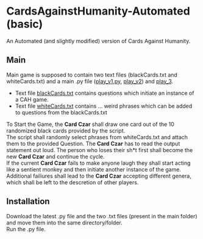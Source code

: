 # CardsAgainstHumanity-Automated (basic) 
An Automated (and slightly modified) version of Cards Against Humanity.  

## Main  
Main game is supposed to contain two text files (blackCards.txt and whiteCards.txt) and a main .py file ([play_v1.py](main/play_v1.py), [play_v2](main/play_v2.py)) and [play_3](main/play_v3).  
- Text file [blackCards.txt](main/blackCards.txt) contains questions which initiate an instance of a CAH game.
- Text file [whiteCards.txt](main/whiteCards.txt) contains ... weird phrases which can be added to questions from the blackCards.txt 

To Start the Game, the **Card Czar** shall draw one card out of the 10 randomized black cards provided by the script.  
The script shall randomly select phrases from whiteCards.txt and attach them to the provided Question. The **Card Czar** has to read the output statement out loud.
The person who loses their sh\*t first shall become the new **Card Czar** and continue the cycle.  
If the current **Card Czar** fails to make anyone laugh they shall start acting like a sentient monkey and then initiate another instance of the game.  
Additional failiures shall lead to the **Card Czar** accepting different genera, which shall be left to the descretion of other players.

## Installation  
Download the latest .py file and the two .txt files (present in the main folder) and move them into the same directory/folder.  
Run the .py file.

